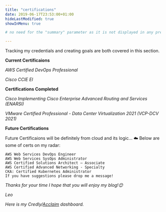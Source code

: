 ```yaml
---
title: "certifications"
date: 2019-06-17T23:53:00+01:00
hideLastModified: true
showInMenu: true

# no need for the "summary" parameter as it is not displayed in any previews

---
```



Tracking my credentials and creating goals are both covered in this section. 

 **Current Certificaions**
             
*AWS Certified DevOps Professional*

*Cisco CCIE EI*


**Certifications Completed**



*Cisco Implementing Cisco Enterprise Advanced Routing and Services (ENARSI)* 

*VMware Certified Professional - Data Center Virtualization 2021 (VCP-DCV 2021)*


**Future Certifications**

Future Certificaions will be definitely from cloud and its logic… ☁️ Below are some of certs on my radar:


    AWS Web Services DevOps Engineer
	AWS Web Services SysOps Administrator
    AWS Certified Solutions Architect – Associate
    AWS Certified Advanced Networking - Specialty
    CKA: Certified Kubernetes Administrator
    If you have suggestions please drop me a message!

*Thanks for your time I hope that you will enjoy my blog!😊*

*Leo*

*Here is my Credly/[Acclaim](https://www.credly.com/earner/earned) dashboard.*


 
